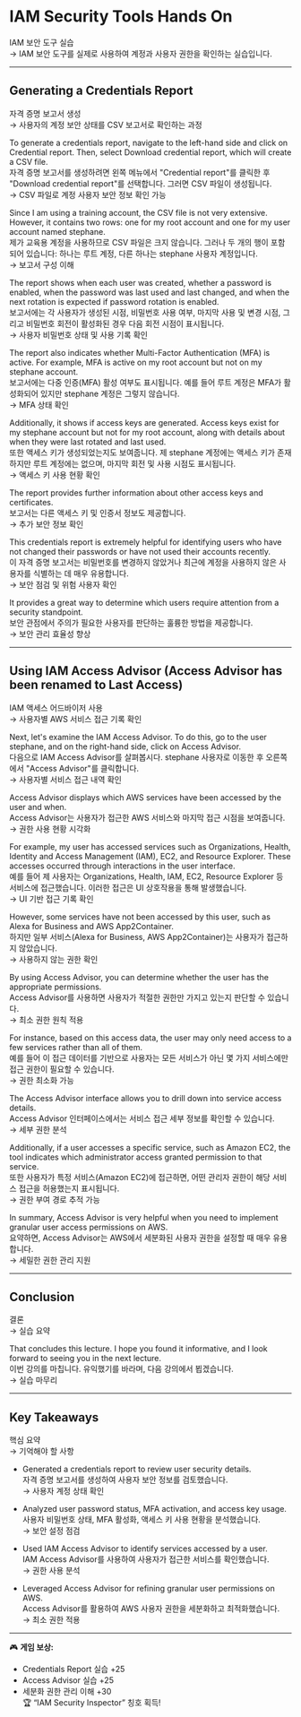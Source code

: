 # IAM Security Tools Hands On  
IAM 보안 도구 실습  
→ IAM 보안 도구를 실제로 사용하여 계정과 사용자 권한을 확인하는 실습입니다.  

---

## Generating a Credentials Report  
자격 증명 보고서 생성  
→ 사용자의 계정 보안 상태를 CSV 보고서로 확인하는 과정  

To generate a credentials report, navigate to the left-hand side and click on Credential report. Then, select Download credential report, which will create a CSV file.  
자격 증명 보고서를 생성하려면 왼쪽 메뉴에서 "Credential report"를 클릭한 후 "Download credential report"를 선택합니다. 그러면 CSV 파일이 생성됩니다.  
→ CSV 파일로 계정 사용자 보안 정보 확인 가능  

Since I am using a training account, the CSV file is not very extensive. However, it contains two rows: one for my root account and one for my user account named stephane.  
제가 교육용 계정을 사용하므로 CSV 파일은 크지 않습니다. 그러나 두 개의 행이 포함되어 있습니다: 하나는 루트 계정, 다른 하나는 stephane 사용자 계정입니다.  
→ 보고서 구성 이해  

The report shows when each user was created, whether a password is enabled, when the password was last used and last changed, and when the next rotation is expected if password rotation is enabled.  
보고서에는 각 사용자가 생성된 시점, 비밀번호 사용 여부, 마지막 사용 및 변경 시점, 그리고 비밀번호 회전이 활성화된 경우 다음 회전 시점이 표시됩니다.  
→ 사용자 비밀번호 상태 및 사용 기록 확인  

The report also indicates whether Multi-Factor Authentication (MFA) is active. For example, MFA is active on my root account but not on my stephane account.  
보고서에는 다중 인증(MFA) 활성 여부도 표시됩니다. 예를 들어 루트 계정은 MFA가 활성화되어 있지만 stephane 계정은 그렇지 않습니다.  
→ MFA 상태 확인  

Additionally, it shows if access keys are generated. Access keys exist for my stephane account but not for my root account, along with details about when they were last rotated and last used.  
또한 액세스 키가 생성되었는지도 보여줍니다. 제 stephane 계정에는 액세스 키가 존재하지만 루트 계정에는 없으며, 마지막 회전 및 사용 시점도 표시됩니다.  
→ 액세스 키 사용 현황 확인  

The report provides further information about other access keys and certificates.  
보고서는 다른 액세스 키 및 인증서 정보도 제공합니다.  
→ 추가 보안 정보 확인  

This credentials report is extremely helpful for identifying users who have not changed their passwords or have not used their accounts recently.  
이 자격 증명 보고서는 비밀번호를 변경하지 않았거나 최근에 계정을 사용하지 않은 사용자를 식별하는 데 매우 유용합니다.  
→ 보안 점검 및 위험 사용자 확인  

It provides a great way to determine which users require attention from a security standpoint.  
보안 관점에서 주의가 필요한 사용자를 판단하는 훌륭한 방법을 제공합니다.  
→ 보안 관리 효율성 향상  

---

## Using IAM Access Advisor (Access Advisor has been renamed to Last Access)
IAM 액세스 어드바이저 사용  
→ 사용자별 AWS 서비스 접근 기록 확인  

Next, let's examine the IAM Access Advisor. To do this, go to the user stephane, and on the right-hand side, click on Access Advisor.  
다음으로 IAM Access Advisor를 살펴봅시다. stephane 사용자로 이동한 후 오른쪽에서 "Access Advisor"를 클릭합니다.  
→ 사용자별 서비스 접근 내역 확인  

Access Advisor displays which AWS services have been accessed by the user and when.  
Access Advisor는 사용자가 접근한 AWS 서비스와 마지막 접근 시점을 보여줍니다.  
→ 권한 사용 현황 시각화  

For example, my user has accessed services such as Organizations, Health, Identity and Access Management (IAM), EC2, and Resource Explorer. These accesses occurred through interactions in the user interface.  
예를 들어 제 사용자는 Organizations, Health, IAM, EC2, Resource Explorer 등 서비스에 접근했습니다. 이러한 접근은 UI 상호작용을 통해 발생했습니다.  
→ UI 기반 접근 기록 확인  

However, some services have not been accessed by this user, such as Alexa for Business and AWS App2Container.  
하지만 일부 서비스(Alexa for Business, AWS App2Container)는 사용자가 접근하지 않았습니다.  
→ 사용하지 않는 권한 확인  

By using Access Advisor, you can determine whether the user has the appropriate permissions.  
Access Advisor를 사용하면 사용자가 적절한 권한만 가지고 있는지 판단할 수 있습니다.  
→ 최소 권한 원칙 적용  

For instance, based on this access data, the user may only need access to a few services rather than all of them.  
예를 들어 이 접근 데이터를 기반으로 사용자는 모든 서비스가 아닌 몇 가지 서비스에만 접근 권한이 필요할 수 있습니다.  
→ 권한 최소화 가능  

The Access Advisor interface allows you to drill down into service access details.  
Access Advisor 인터페이스에서는 서비스 접근 세부 정보를 확인할 수 있습니다.  
→ 세부 권한 분석  

Additionally, if a user accesses a specific service, such as Amazon EC2, the tool indicates which administrator access granted permission to that service.  
또한 사용자가 특정 서비스(Amazon EC2)에 접근하면, 어떤 관리자 권한이 해당 서비스 접근을 허용했는지 표시됩니다.  
→ 권한 부여 경로 추적 가능  

In summary, Access Advisor is very helpful when you need to implement granular user access permissions on AWS.  
요약하면, Access Advisor는 AWS에서 세분화된 사용자 권한을 설정할 때 매우 유용합니다.  
→ 세밀한 권한 관리 지원  

---

## Conclusion  
결론  
→ 실습 요약  

That concludes this lecture. I hope you found it informative, and I look forward to seeing you in the next lecture.  
이번 강의를 마칩니다. 유익했기를 바라며, 다음 강의에서 뵙겠습니다.  
→ 실습 마무리  

---

## Key Takeaways  
핵심 요약  
→ 기억해야 할 사항  

- Generated a credentials report to review user security details.  
  자격 증명 보고서를 생성하여 사용자 보안 정보를 검토했습니다.  
  → 사용자 계정 상태 확인  

- Analyzed user password status, MFA activation, and access key usage.  
  사용자 비밀번호 상태, MFA 활성화, 액세스 키 사용 현황을 분석했습니다.  
  → 보안 설정 점검  

- Used IAM Access Advisor to identify services accessed by a user.  
  IAM Access Advisor를 사용하여 사용자가 접근한 서비스를 확인했습니다.  
  → 권한 사용 분석  

- Leveraged Access Advisor for refining granular user permissions on AWS.  
  Access Advisor를 활용하여 AWS 사용자 권한을 세분화하고 최적화했습니다.  
  → 최소 권한 적용  

---

🎮 **게임 보상:**  
- Credentials Report 실습 +25  
- Access Advisor 실습 +25  
- 세분화 권한 관리 이해 +30  
🏆 “IAM Security Inspector” 칭호 획득!
